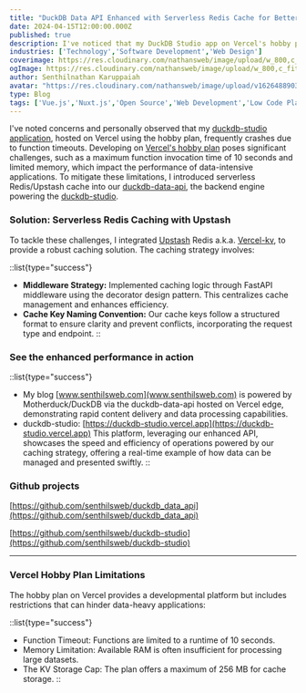 ```yaml
---
title: "DuckDB Data API Enhanced with Serverless Redis Cache for Better Edge Performance"
date: 2024-04-15T12:00:00.000Z
published: true
description: I've noticed that my DuckDB Studio app on Vercel's hobby plan often crashes due to function timeouts. The hobby plan's 10-second function limit and limited memory make it hard to run data-heavy apps.
industries: ['Technology','Software Development','Web Design']
coverimage: https://res.cloudinary.com/nathansweb/image/upload/w_800,c_fit,l_text:Arial_60_bold:DuckDB%20Data:%20API%20with%20Serverless%20redis%20Cache%20for%20Better%20Edge%20Performance,g_north_east,x_30,y_40/v1711924071/senthilsweb-scl-card-template_cyxogj.webp
ogImage: https://res.cloudinary.com/nathansweb/image/upload/w_800,c_fit,l_text:Arial_60_bold:DuckDB%20Data:%20API%20with%20Serverless%20redis%20Cache%20for%20Better%20Edge%20Performance,g_north_east,x_30,y_40/v1711924071/senthilsweb-scl-card-template_cyxogj.webp
author: Senthilnathan Karuppaiah
avatar: "https://res.cloudinary.com/nathansweb/image/upload/v1626488903/profile/Senthil-profile-picture-01_al07i5.jpg"
type: Blog
tags: ['Vue.js','Nuxt.js','Open Source','Web Development','Low Code Platform']
---
```



I've noted concerns and personally observed that my <a class="dark:text-teal-400 relative transition hover:text-teal-500 dark:hover:text-teal-400" href="https://duckdb-studio.vercel.app/">duckdb-studio application</a>, hosted on Vercel using the hobby plan, frequently crashes due to function timeouts. Developing on <a class="dark:text-teal-400 relative transition hover:text-teal-500 dark:hover:text-teal-400" href="https://vercel.com/docs/accounts/plans/hobby">Vercel's hobby plan</a> poses significant challenges, such as a maximum function invocation time of 10 seconds and limited memory, which impact the performance of data-intensive applications. To mitigate these limitations, I introduced serverless Redis/Upstash cache into our <a class="dark:text-teal-400 relative transition hover:text-teal-500 dark:hover:text-teal-400" href="https://github.com/senthilsweb/duckdb_data_api">duckdb-data-api</a>, the backend engine powering the <a class="dark:text-teal-400 relative transition hover:text-teal-500 dark:hover:text-teal-400" href="https://github.com/senthilsweb/duckdb-studio">duckdb-studio</a>.

### Solution: Serverless Redis Caching with Upstash

To tackle these challenges, I integrated <a class="dark:text-teal-400 relative transition hover:text-teal-500 dark:hover:text-teal-400" href="https://upstash.com/">Upstash</a> Redis a.k.a. <a class="dark:text-teal-400 relative transition hover:text-teal-500 dark:hover:text-teal-400" href="https://vercel.com/docs/storage/vercel-kv">Vercel-kv</a>, to provide a robust caching solution. The caching strategy involves:


::list{type="success"}
- **Middleware Strategy:** Implemented caching logic through FastAPI middleware using the decorator design pattern. This centralizes cache management and enhances efficiency.
- **Cache Key Naming Convention:** Our cache keys follow a structured format to ensure clarity and prevent conflicts, incorporating the request type and endpoint. 
::  

### See the enhanced performance in action

::list{type="success"}
- My blog [www.senthilsweb.com](www.senthilsweb.com) is powered by Motherduck/DuckDB via the duckdb-data-api hosted on Vercel edge, demonstrating rapid content delivery and data processing capabilities.
- duckdb-studio: [https://duckdb-studio.vercel.app](https://duckdb-studio.vercel.app) This platform, leveraging our enhanced API, showcases the speed and efficiency of operations powered by our caching strategy, offering a real-time example of how data can be managed and presented swiftly.
::

### Github projects

[https://github.com/senthilsweb/duckdb_data_api](https://github.com/senthilsweb/duckdb_data_api)

[https://github.com/senthilsweb/duckdb-studio](https://github.com/senthilsweb/duckdb-studio)

------------------------------------------------------------------------------------
### Vercel Hobby Plan Limitations

The hobby plan on Vercel provides a developmental platform but includes restrictions that can hinder data-heavy applications:

::list{type="success"}
- Function Timeout: Functions are limited to a runtime of 10 seconds.
- Memory Limitation: Available RAM is often insufficient for processing large datasets.
- The KV Storage Cap: The plan offers a maximum of 256 MB for cache storage.
::  


